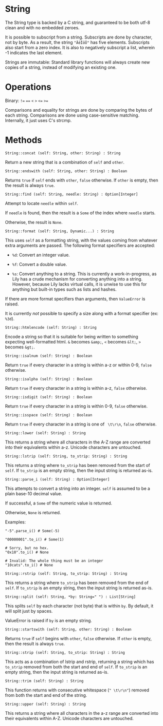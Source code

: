 String
======

The String type is backed by a C string, and guaranteed to be both utf-8 clean and with no embedded zeroes.

It is possible to subscript from a string. Subscripts are done by character, not by byte. As a result, the string `"ĀēĪōŪ"` has five elements. Subscripts also start from a zero index. It is also to negatively subscript a list, wherein -1 indicates the last element.

Strings are immutable: Standard library functions will always create new copies of a string, instead of modifying an existing one.

# Operations

Binary: `!=` `==` `<` `>` `<=` `>=`

Comparisons and equality for strings are done by comparing the bytes of each string. Comparisons are done using case-sensitive matching. Internally, it just uses C's strcmp.

# Methods

`String::concat (self: String, other: String) : String`

Return a new string that is a combination of `self` and `other`.


`String::endswith (self: String, other: String) : Boolean`

Returns `true` if `self` ends with `other`, `false` otherwise. If `other` is empty, then the result is always `true`.


`String::find (self: String, needle: String) : Option[Integer]`

Attempt to locate `needle` within `self`.

If `needle` is found, then the result is a `Some` of the index where `needle` starts.

Otherwise, the result is `None`.


`String::format (self: String, Dynamic...) : String`

This uses `self` as a formatting string, with the values coming from whatever extra arguments are passed. The following format specifiers are accepted:

* `%d`: Convert an integer value.

* `%f`: Convert a double value.

* `%s`: Convert anything to a string. This is currently a work-in-progress, as Lily has a crude mechanism for converting anything into a string. However, because Lily lacks virtual calls, it is unwise to use this for anything but built-in types such as lists and hashes.

If there are more format specifiers than arguments, then `ValueError` is raised.

It is currently *not* possible to specify a size along with a format specifier (ex: `%3d`).


`String::htmlencode (self: String) : String`

Encode a string so that it is suitable for being written to something expecting well-formatted html. `&` becomes `&amp;`, `<` becomes `&lt;`, `>` becomes `&gt;`.


`String::isalnum (self: String) : Boolean`

Return `true` if every character in a string is within a-z or within 0-9, `false` otherwise.


`String::isalpha (self: String) : Boolean`

Return `true` if every character in a string is within a-z, `false` otherwise.


`String::isdigit (self: String) : Boolean`

Return `true` if every character in a string is within 0-9, `false` otherwise.


`String::isspace (self: String) : Boolean`

Return `true` if every character in a string is one of ` \t\r\n`, `false` otherwise.


`String::lower (self: String) : String`

This returns a string where all characters in the A-Z range are converted into their equivalents within a-z. Unicode characters are untouched.


`String::lstrip (self: String, to_strip: String) : String`

This returns a string where `to_strip` has been removed from the start of `self`. If `to_strip` is an empty string, then the input string is returned as-is.


`String::parse_i (self: String) : Option[Integer]`

This attempts to convert a string into an integer. `self` is assumed to be a plain base-10 decimal value.

If successful, a `Some` of the numeric value is returned.

Otherwise, `None` is returned.

Examples:

```
"-5".parse_i() # Some(-5)

"00000001".to_i() # Some(1)

# Sorry, but no hex.
"0x10".to_i() # None

# Invalid: The whole thing must be an integer
"10cats".to_i() # None
```


`String::rstrip (self: String, to_strip: String) : String`

This returns a string where `to_strip` has been removed from the end of `self`. If `to_strip` is an empty string, then the input string is returned as-is.


`String::split (self: String, *by: String=" ") : List[String]`

This splits `self` by each character (not byte) that is within `by`. By default, it will split just by spaces.

ValueError is raised if `by` is an empty string.


`String::startswith (self: String, other: String) : Boolean`

Returns `true` if `self` begins with `other`, `false` otherwise. If `other` is empty, then the result is always `true`.


`String::strip (self: String, to_strip: String) : String`

This acts as a combination of lstrip and rstrip, returning a string which has `to_strip` removed from both the start and end of `self`. If `to_strip` is an empty string, then the input string is returned as-is.


`String::trim (self: String) : String`

This function returns with consecutive whitespace (`" \t\r\n"`) removed from both the start and end of the string.


`String::upper (self: String) : String`

This returns a string where all characters in the a-z range are converted into their equivalents within A-Z. Unicode characters are untouched.
